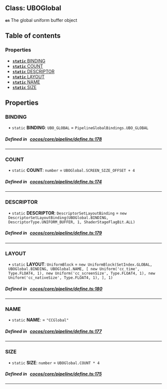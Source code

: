 
## Class: UBOGlobal






**`en`** The global uniform buffer object


<div class="table-of-content">
<h2>Table of contents</h2>


### Properties

- [ **`static`**  BINDING](#BINDING)
- [ **`static`**  COUNT](#COUNT)
- [ **`static`**  DESCRIPTOR](#DESCRIPTOR)
- [ **`static`**  LAYOUT](#LAYOUT)
- [ **`static`**  NAME](#NAME)
- [ **`static`**  SIZE](#SIZE)
</div>

## Properties


### BINDING
<div style="margin-left: 10px;">




• `static` **BINDING**:
`UBO_GLOBAL`  = `PipelineGlobalBindings.UBO_GLOBAL`
</div>

##### Defined in &nbsp;   [cocos/core/pipeline/define.ts:178](https://github.com/cocos-creator/engine/blob/c7bf6b8a9/cocos/core/pipeline/define.ts#L178)&nbsp;


___


### COUNT
<div style="margin-left: 10px;">




• `static` **COUNT**:
`number`  = `UBOGlobal.SCREEN_SIZE_OFFSET + 4`
</div>

##### Defined in &nbsp;   [cocos/core/pipeline/define.ts:174](https://github.com/cocos-creator/engine/blob/c7bf6b8a9/cocos/core/pipeline/define.ts#L174)&nbsp;


___


### DESCRIPTOR
<div style="margin-left: 10px;">




• `static` **DESCRIPTOR**:
`DescriptorSetLayoutBinding`  = `new DescriptorSetLayoutBinding(UBOGlobal.BINDING, DescriptorType.UNIFORM_BUFFER, 1, ShaderStageFlagBit.ALL)`
</div>

##### Defined in &nbsp;   [cocos/core/pipeline/define.ts:179](https://github.com/cocos-creator/engine/blob/c7bf6b8a9/cocos/core/pipeline/define.ts#L179)&nbsp;


___


### LAYOUT
<div style="margin-left: 10px;">




• `static` **LAYOUT**:
`UniformBlock`  = `new UniformBlock(SetIndex.GLOBAL, UBOGlobal.BINDING, UBOGlobal.NAME, [
        new Uniform('cc_time', Type.FLOAT4, 1),
        new Uniform('cc_screenSize', Type.FLOAT4, 1),
        new Uniform('cc_nativeSize', Type.FLOAT4, 1),
    ], 1)`
</div>

##### Defined in &nbsp;   [cocos/core/pipeline/define.ts:180](https://github.com/cocos-creator/engine/blob/c7bf6b8a9/cocos/core/pipeline/define.ts#L180)&nbsp;


___


### NAME
<div style="margin-left: 10px;">




• `static` **NAME**:
  = `"CCGlobal"`
</div>

##### Defined in &nbsp;   [cocos/core/pipeline/define.ts:177](https://github.com/cocos-creator/engine/blob/c7bf6b8a9/cocos/core/pipeline/define.ts#L177)&nbsp;


___


### SIZE
<div style="margin-left: 10px;">




• `static` **SIZE**:
`number`  = `UBOGlobal.COUNT * 4`
</div>

##### Defined in &nbsp;   [cocos/core/pipeline/define.ts:175](https://github.com/cocos-creator/engine/blob/c7bf6b8a9/cocos/core/pipeline/define.ts#L175)&nbsp;


___

<!---->




